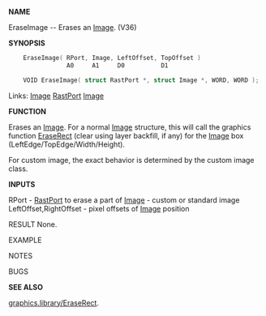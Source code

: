 
**NAME**

EraseImage -- Erases an [Image](_00D4). (V36)

**SYNOPSIS**

```c
    EraseImage( RPort, Image, LeftOffset, TopOffset )
                A0     A1     D0          D1

    VOID EraseImage( struct RastPort *, struct Image *, WORD, WORD );

```
Links: [Image](_00D4) [RastPort](_00AF) [Image](_00D4) 

**FUNCTION**

Erases an [Image](_00D4).  For a normal [Image](_00D4) structure, this will
call the graphics function [EraseRect](../graphics/EraseRect) (clear using layer
backfill, if any) for the [Image](_00D4) box (LeftEdge/TopEdge/Width/Height).

For custom image, the exact behavior is determined by the
custom image class.

**INPUTS**

RPort   - [RastPort](_00AF) to erase a part of
[Image](_00D4)   - custom or standard image
LeftOffset,RightOffset - pixel offsets of [Image](_00D4) position

RESULT
None.

EXAMPLE

NOTES

BUGS

**SEE ALSO**

[graphics.library/EraseRect](../graphics/EraseRect).
